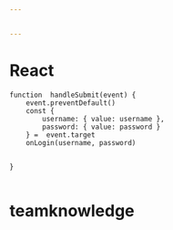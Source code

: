 ```yaml
---


---
```


<h1 id="react">React</h1>
<pre class=" language-js"><code class="prism  language-js"><span class="token keyword">function</span>  <span class="token function">handleSubmit</span><span class="token punctuation">(</span>event<span class="token punctuation">)</span> <span class="token punctuation">{</span>
	event<span class="token punctuation">.</span><span class="token function">preventDefault</span><span class="token punctuation">(</span><span class="token punctuation">)</span>
	<span class="token keyword">const</span> <span class="token punctuation">{</span>
		username<span class="token punctuation">:</span> <span class="token punctuation">{</span> value<span class="token punctuation">:</span> username <span class="token punctuation">}</span><span class="token punctuation">,</span>
		password<span class="token punctuation">:</span> <span class="token punctuation">{</span> value<span class="token punctuation">:</span> password <span class="token punctuation">}</span>
	<span class="token punctuation">}</span> <span class="token operator">=</span>  event<span class="token punctuation">.</span>target
	<span class="token function">onLogin</span><span class="token punctuation">(</span>username<span class="token punctuation">,</span> password<span class="token punctuation">)</span>

<span class="token punctuation">}</span>
</code></pre>
# teamknowledge
<!--stackedit_data:
eyJoaXN0b3J5IjpbLTMyNjAwNTUzMl19
-->